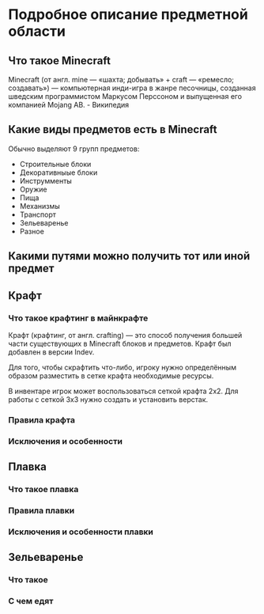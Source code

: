 # Подробное описание предметной области

## Что такое Minecraft

Minecraft (от англ. mine — «шахта; добывать» + craft — «ремесло; создавать») — компьютерная инди-игра в жанре песочницы, созданная шведским программистом Маркусом Перссоном и выпущенная его компанией Mojang AB.
\- Википедия 

## Какие виды предметов есть в Minecraft

Обычно выделяют 9 групп предметов:
- Строительные блоки
- Декоративныые блоки
- Инструмменты
- Оружие 
- Пища
- Механизмы
- Транспорт 
- Зельеваренье
- Разное 


## Какими путями можно получить тот или иной предмет 


## Крафт 

### Что такое крафтинг в майнкрафте

Крафт (крафтинг, от англ. crafting) — это способ получения большей части существующих в Minecraft блоков и предметов. Крафт был добавлен в версии Indev.

Для того, чтобы скрафтить что-либо, игроку нужно определённым образом разместить в сетке крафта необходимые ресурсы.

В инвентаре игрок может воспользоваться сеткой крафта 2х2. Для работы с сеткой 3х3 нужно создать и установить верстак. 


### Правила крафта


### Исключения и особенности


## Плавка

### Что такое плавка

### Правила плавки

### Исключения и особенности плавки

## Зельеваренье

### Что такое

### С чем едят
